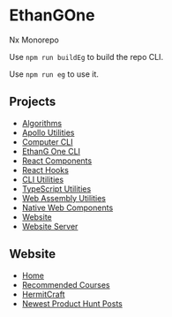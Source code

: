 

# EthanGOne

Nx Monorepo

Use `npm run buildEg` to build the repo CLI.

Use `npm run eg` to use it.

## Projects

* [Algorithms](./packages/algorithms)
* [Apollo Utilities](./packages/apollo)
* [Computer CLI](./packages/computer-cli)
* [EthanG One CLI](./packages/ethang-one)
* [React Components](./packages/react-components)
* [React Hooks](./packages/react-hooks)
* [CLI Utilities](./packages/util-cli)
* [TypeScript Utilities](./packages/util-typescript)
* [Web Assembly Utilities](./packages/util-wasm)
* [Native Web Components](./packages/web-components)
* [Website](./packages/website)
* [Website Server](./packages/website-server)

## Website

* [Home](https://www.ethang.dev/)
* [Recommended Courses](https://www.ethang.dev/courses)
* [HermitCraft](https://www.ethang.dev/hermitcraft)
* [Newest Product Hunt Posts](https://www.ethang.dev/product-hunt)

